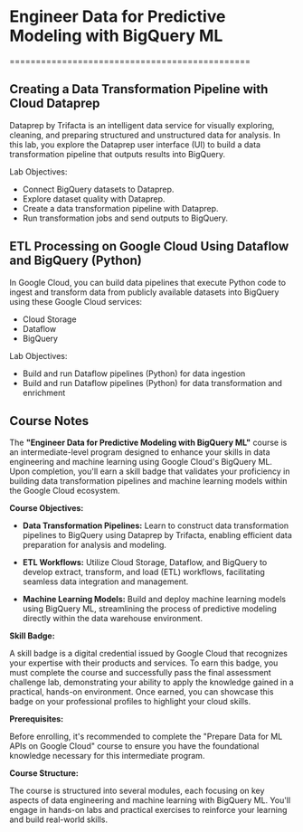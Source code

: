 # Engineer Data for Predictive Modeling with BigQuery ML
==============================================

## Creating a Data Transformation Pipeline with Cloud Dataprep

Dataprep by Trifacta is an intelligent data service for visually exploring, cleaning, and preparing structured and unstructured data for analysis. In this lab, you explore the Dataprep user interface (UI) to build a data transformation pipeline that outputs results into BigQuery.

Lab Objectives:
- Connect BigQuery datasets to Dataprep.
- Explore dataset quality with Dataprep.
- Create a data transformation pipeline with Dataprep.
- Run transformation jobs and send outputs to BigQuery.

## ETL Processing on Google Cloud Using Dataflow and BigQuery (Python)

In Google Cloud, you can build data pipelines that execute Python code to ingest and transform data from publicly available datasets into BigQuery using these Google Cloud services:

- Cloud Storage
- Dataflow
- BigQuery

Lab Objectives:

- Build and run Dataflow pipelines (Python) for data ingestion
- Build and run Dataflow pipelines (Python) for data transformation and enrichment

## Course Notes

The **"Engineer Data for Predictive Modeling with BigQuery ML"** course is an intermediate-level program designed to enhance your skills in data engineering and machine learning using Google Cloud's BigQuery ML. Upon completion, you'll earn a skill badge that validates your proficiency in building data transformation pipelines and machine learning models within the Google Cloud ecosystem.

**Course Objectives:**

- **Data Transformation Pipelines:** Learn to construct data transformation pipelines to BigQuery using Dataprep by Trifacta, enabling efficient data preparation for analysis and modeling.

- **ETL Workflows:** Utilize Cloud Storage, Dataflow, and BigQuery to develop extract, transform, and load (ETL) workflows, facilitating seamless data integration and management.

- **Machine Learning Models:** Build and deploy machine learning models using BigQuery ML, streamlining the process of predictive modeling directly within the data warehouse environment.

**Skill Badge:**

A skill badge is a digital credential issued by Google Cloud that recognizes your expertise with their products and services. To earn this badge, you must complete the course and successfully pass the final assessment challenge lab, demonstrating your ability to apply the knowledge gained in a practical, hands-on environment. Once earned, you can showcase this badge on your professional profiles to highlight your cloud skills.

**Prerequisites:**

Before enrolling, it's recommended to complete the "Prepare Data for ML APIs on Google Cloud" course to ensure you have the foundational knowledge necessary for this intermediate program.

**Course Structure:**

The course is structured into several modules, each focusing on key aspects of data engineering and machine learning with BigQuery ML. You'll engage in hands-on labs and practical exercises to reinforce your learning and build real-world skills.


